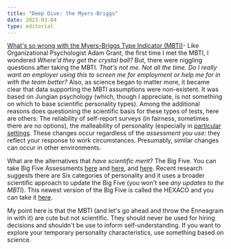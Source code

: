 ```yaml
---
title: "Deep Dive: the Myers-Briggs"
date: 2023-03-04
type: editorial
---
```

[What's so wrong with the Myers-Briggs Type Indicator (MBTI)](https://open.substack.com/pub/adamgrant/p/mbti-if-you-want-me-back-you-need)- Like Organizational Psychologist Adam Grant, the first time I met the MBTI, I wondered *Where'd they get the crystal ball?* But, there were niggling questions after taking the MBTI. *That's not me. Not all the time. Do I really want an employer using this to screen me for employment or help me for in with the team better?* Also, as science began to matter more, it became clear that data supporting the MBTI assumptions were non-existent. It was based on Jungian psychology (which, though I appreciate, is not something on which to base  scientific personality types). Among the additional reasons does questioning the scientific basis for these types of tests, here are others: The reliability of self-report surveys (in fairness, sometimes there are no options), the malleability of personality (especially in [particular settings](https://www.sciencedirect.com/science/article/abs/pii/S0001879115300191?via%3Dihub). These changes occur regardless of the *assessment you use*: they reflect your response to work circumstances. Presumably, similar changes can occur in other environments. 

What are the alternatives that *have scientific merit*? The Big Five. You can take Big Five Assessments [here](https://projects.fivethirtyeight.com/personality-quiz/) and [here](https://www.hoganassessments.com/assessment/hogan-personality-inventory/), and [here](https://principlesyou.com/). Recent research suggests there are Six categories of personality and it uses a broader scientific approach to update the Big Five (you won't see *any updates to the MBTI*). This newest version of the Big Five is called the HEXACO and you can take it [here](https://hexaco.org/). 

My point here is that the MBTI (and let's go ahead and throw the Enneagram in with it) are cute but not scientific. They should never be used for hiring decisions and shouldn't be use to inform self-understanding. If you want to explore your temporary personality characteristics, use something based on science. 

